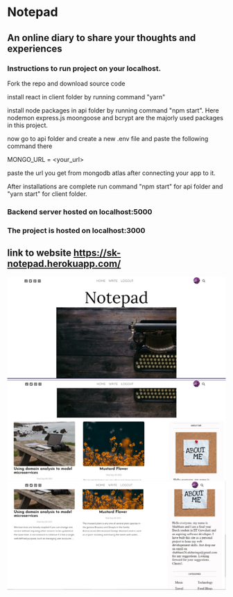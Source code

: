 # Notepad

## An online diary to share your thoughts and experiences

### Instructions to run project on your localhost.

Fork the repo and download source code

install react in client folder by running command "yarn"

install node packages in api folder by running command "npm start". Here nodemon express.js moongoose and bcrypt are the majorly used packages in this project.

now go to api folder and create a new .env file and paste the following command there

MONGO_URL = <your_url>

paste the url you get from mongodb atlas after connecting your app to it.

After installations are complete run command "npm start" for api folder and "yarn start" for client folder.

### Backend server hosted on localhost:5000

### The project is hosted on localhost:3000

## link to website https://sk-notepad.herokuapp.com/
<img src = "https://github.com/khare1872/MyNotepad/blob/main/WhatsApp%20Image%202021-09-08%20at%2020.33.03.jpeg">








<img src = "https://github.com/khare1872/MyNotepad/blob/main/WhatsApp%20Image%202021-09-08%20at%2020.33.25.jpeg">








<img src = "https://github.com/khare1872/MyNotepad/blob/main/WhatsApp%20Image%202021-09-08%20at%2020.33.53.jpeg">

